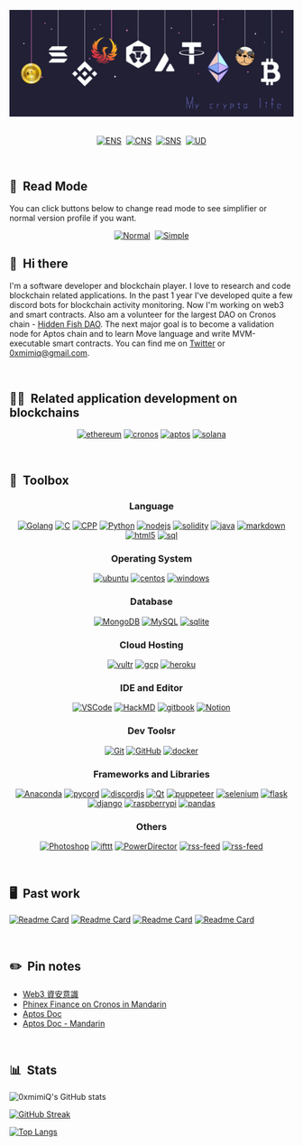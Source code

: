 ![Banner](../assets/banner-anime.png)
&nbsp;

<p align="center">
<a href="https://etherscan.io/address/0x03762c4478518FBf036ed6062FE9035D2e6D0670" target="_blank"><img src="https://shields.io/badge/ENS-0xmimiQ.eth-blue?logo&style=for-the-badge" alt="ENS"/></a> &nbsp;<a href="https://cronoscan.com/address/0x03762c4478518FBf036ed6062FE9035D2e6D0670" target="_blank"><img src="https://shields.io/badge/CNS-0xmimiQ.cro-9cf?logo&style=for-the-badge" alt="CNS"/></a> &nbsp;<a href="https://solscan.io/account/55r7FvKkcddtgSDfGLKuLwjgJ5o5QiKpopWK7GMgwE2A" target="_blank"><img src="https://shields.io/badge/SNS-0xmimiQ.sol-834ce0?logo&style=for-the-badge" alt="SNS"/></a> &nbsp;<a href="https://ud.me/0xmimiq.x" target="_blank"><img src="https://shields.io/badge/UD-0xmimiQ.x-4b92c4?logo&style=for-the-badge" alt="UD"/></a>
</p>

&nbsp;

## 👀 &nbsp;Read Mode
You can click buttons below to change read mode to see simplifier or normal version profile if you want.
<p align="center">
<a href="/README.md"><img src="https://shields.io/badge/ReadMode-Normal-834ce0?logo=GitHub&style=for-the-badge" alt="Normal"/></a> &nbsp;<a href="/versions/README.md"><img src="https://shields.io/badge/ReadMode-Simple-b942f5?logo=GitHub&style=for-the-badge" alt="Simple"/></a>
</p>

## 👋 &nbsp;Hi there
I'm a software developer and blockchain player. I love to research and code blockchain related applications. In the past 1 year I've developed quite a few discord bots for blockchain activity monitoring. Now I'm working on web3 and smart contracts. Also am a volunteer for the largest DAO on Cronos chain - [Hidden Fish DAO](https://twitter.com/HiddenFishDAO). The next major goal is to become a validation node for Aptos chain and to learn Move language and write MVM-executable smart contracts. You can find me on [Twitter](https://twitter.com/0xmimiQ) or 0xmimiq@gmail.com.

&nbsp;

## 👨‍💻 &nbsp;Related application development on blockchains
<p align="center">
<a href="https://ethereum.org/" target="_blank"><img src="https://img.shields.io/badge/Ethereum-3C3C3D?style=for-the-badge" alt="ethereum"/></a>
<a href="https://cronos.org/" target="_blank"><img src="https://img.shields.io/badge/Cronos-375BD2?style=for-the-badge" alt="cronos"/></a>
<a href="https://aptoslabs.com/" target="_blank"><img src="https://img.shields.io/badge/Aptos-0AC18E?style=for-the-badge" alt="aptos"/></a>
<a href="https://solana.com/" target="_blank"><img src="https://img.shields.io/badge/Solana-834ce0?style=for-the-badge" alt="solana"/></a>
</p>

&nbsp;

## 🧰 &nbsp;Toolbox
<h3 align="center">Language</h3>
<p align="center">
  <a href="https://go.dev/" target="_blank"><img src="https://img.shields.io/badge/go-%2300ADD8.svg?style=for-the-badge&logo=go&logoColor=white" alt="Golang"/></a>
  <a href="https://www.iso.org/standard/74528.html" target="_blank"><img src="https://img.shields.io/badge/c-%2300599C.svg?style=for-the-badge&logo=c&logoColor=white" alt="C"/></a>
  <a href="https://isocpp.org/" target="_blank"><img src="https://img.shields.io/badge/c++-%2300599C.svg?style=for-the-badge&logo=c%2B%2B&logoColor=white" alt="CPP"/></a>
  <a href="https://www.python.org/" target="_blank"><img src="https://img.shields.io/badge/python-3670A0?style=for-the-badge&logo=python&logoColor=ffdd54" alt="Python"/></a>
  <a href="https://nodejs.org/en/" target="_blank"><img src="https://img.shields.io/badge/node.js-6DA55F?style=for-the-badge&logo=node.js&logoColor=white" alt="nodejs"/></a>
  <a href="https://soliditylang.org/" target="_blank"><img src="https://img.shields.io/badge/Solidity-%23363636.svg?style=for-the-badge&logo=solidity&logoColor=white" alt="solidity"/></a>
  <a href="https://www.java.com/en/" target="_blank"><img src="https://img.shields.io/badge/java-%23ED8B00.svg?style=for-the-badge&logo=java&logoColor=white" alt="java"/></a>
  <a href="https://www.markdownguide.org/basic-syntax/" target="_blank"><img src="https://img.shields.io/badge/markdown-%23000000.svg?style=for-the-badge&logo=markdown&logoColor=white" alt="markdown"/></a>
  <a href="#" target="_blank"><img src="https://img.shields.io/badge/html5-%23E34F26.svg?style=for-the-badge&logo=html5&logoColor=white" alt="html5"/></a>
  <a href="#" target="_blank"><img src="https://img.shields.io/badge/sql-%230095D5.svg?style=for-the-badge&logo=sql&logoColor=white" alt="sql"/></a>
<p>

<h3 align="center">Operating System</h3>
<p align="center">
  <a href="https://ubuntu.com/"><img src="https://img.shields.io/badge/Ubuntu-E95420?style=for-the-badge&logo=ubuntu&logoColor=white" alt="ubuntu"/></a>
  <a href="https://www.centos.org/"><img src="https://img.shields.io/badge/cent%20os-002260?style=for-the-badge&logo=centos&logoColor=F0F0F0" alt="centos"/></a>
  <a href="https://www.microsoft.com/en-us/windows"><img src="https://img.shields.io/badge/Windows-0078D6?style=for-the-badge&logo=windows&logoColor=white" alt="windows"/></a>
<p>

<h3 align="center">Database</h3>
<p align="center">
  <a href="https://www.mongodb.com/"><img src="https://img.shields.io/badge/MongoDB-%234ea94b.svg?style=for-the-badge&logo=mongodb&logoColor=white)" alt="MongoDB"/></a>
  <a href="https://www.mysql.com/"><img src="https://img.shields.io/badge/mysql-%2300f.svg?style=for-the-badge&logo=mysql&logoColor=white" alt="MySQL"/></a>
  <a href="https://www.sqlite.org/index.html"><img src="https://img.shields.io/badge/sqlite-%2307405e.svg?style=for-the-badge&logo=sqlite&logoColor=white" alt="sqlite"/></a>
</p>

<h3 align="center">Cloud Hosting</h3>
<p align="center">
  <a href="https://www.vultr.com/"><img src="https://img.shields.io/badge/Vultr-007BFC.svg?style=for-the-badge&logo=vultr" alt="vultr"/></a>
  <a href="https://cloud.google.com/"><img src="https://img.shields.io/badge/GoogleCloud-%234285F4.svg?style=for-the-badge&logo=google-cloud&logoColor=white" alt="gcp"/></a>
  <a href="https://www.heroku.com/"><img src="https://img.shields.io/badge/heroku-%23430098.svg?style=for-the-badge&logo=heroku&logoColor=white" alt="heroku"/></a>
</p>

<h3 align="center">IDE and Editor</h3>
<p align="center">
  <a href="https://code.visualstudio.com/"><img src="https://img.shields.io/badge/VS%20Code-0078d7.svg?style=for-the-badge&logo=visual-studio-code&logoColor=white" alt="VSCode"/></a>
  <a href="https://hackmd.io/"><img src="https://img.shields.io/badge/HackMD-000000?style=for-the-badge" alt="HackMD"/></a>
  <a href="https://www.gitbook.com/"><img src="https://img.shields.io/badge/github-%23121011.svg?style=for-the-badge&logo=GitBook&logoColor=white" alt="gitbook"/></a>
  <a href="https://www.notion.so/"><img src="https://img.shields.io/badge/Notion-%23000000.svg?style=for-the-badge&logo=notion&logoColor=white" alt="Notion"/></a>
</p>

<h3 align="center">Dev Toolsr</h3>
<p align="center">
<a href="https://git-scm.com/"><img src="https://img.shields.io/badge/git-%23F05033.svg?style=for-the-badge&logo=git&logoColor=white" alt="Git"/></a>
<a href="https://github.com/"><img src="https://img.shields.io/badge/github-%23121011.svg?style=for-the-badge&logo=github&logoColor=white" alt="GitHub"/></a>
<a href="https://www.docker.com/"><img src="https://img.shields.io/badge/docker-%230db7ed.svg?style=for-the-badge&logo=docker&logoColor=white" alt="docker"/></a> 
</p>

<h3 align="center">Frameworks and Libraries</h3>
<p align="center">
<a href="https://www.anaconda.com/"><img src="https://img.shields.io/badge/Anaconda-%2344A833.svg?style=for-the-badge&logo=anaconda&logoColor=white" alt="Anaconda"/></a>
<a href="https://docs.pycord.dev/en/stable/"><img src="https://img.shields.io/badge/pycord-%237289DA.svg?style=for-the-badge&logo=discord&logoColor=white" alt="pycord"/></a>
<a href="https://discord.js.org/#/"><img src="https://img.shields.io/badge/discordjs-%237289DA.svg?style=for-the-badge&logo=discord&logoColor=white" alt="discordjs" alt="DiscordJS"/></a>
<a href="https://www.qt.io/"><img src="https://img.shields.io/badge/Qt-%23217346.svg?style=for-the-badge&logo=Qt&logoColor=white" alt="Qt"/></a>
<a href="https://github.com/puppeteer/puppeteer"><img src="https://img.shields.io/badge/puppeteer-6DA55F?style=for-the-badge" alt="puppeteer"/></a>
<a href="https://github.com/SeleniumHQ/selenium"><img src="https://img.shields.io/badge/-selenium-%43B02A?style=for-the-badge&logo=selenium&logoColor=white" alt="selenium"/></a>
<a href="https://flask.palletsprojects.com/en/2.2.x/"><img src="https://img.shields.io/badge/flask-%23000.svg?style=for-the-badge&logo=flask&logoColor=white" alt="flask"/></a>
<a href="https://www.djangoproject.com/"><img src="https://img.shields.io/badge/django-%23092E20.svg?style=for-the-badge&logo=django&logoColor=white" alt="django"/></a>
<a href="https://www.raspberrypi.com/"><img src="https://img.shields.io/badge/-RaspberryPi-C51A4A?style=for-the-badge&logo=Raspberry-Pi" alt="raspberrypi"/></a>
<a href="https://pandas.pydata.org/"><img src="https://img.shields.io/badge/pandas-%23150458.svg?style=for-the-badge&logo=pandas&logoColor=white" alt="pandas"/></a>
</p>

<h3 align="center">Others</h3>
<p align="center">
<a href="https://www.adobe.com/tw/products/photoshop.html"><img src="https://img.shields.io/badge/adobe%20photoshop-%2331A8FF.svg?style=for-the-badge&logo=adobe%20photoshop&logoColor=white" alt="Photoshop"/></a>
<a href="https://ifttt.com/explore"><img src="https://img.shields.io/badge/IFTTT-black?style=for-the-badge&logo=ifttt&logoColor=white)" alt="ifttt"/></a>
<a href="https://tw.cyberlink.com/"><img src="https://img.shields.io/badge/PowerDirector-%2339457E.svg?style=for-the-badge" alt="PowerDirector"/></a>
<a href="https://www.rssboard.org/rss-specification"><img src="https://img.shields.io/badge/rss-F88900?style=for-the-badge&logo=rss&logoColor=white" alt="rss-feed"/></a>
<a href="https://obsproject.com/"><img src="https://img.shields.io/badge/obs%20studio-%23121011.svg?style=for-the-badge&logo=obs&logoColor=white" alt="rss-feed"/></a>
</p>

&nbsp;

## 🖥 &nbsp;Past work
<p align="left">
  <a href="https://github.com/0xmimiQ/eb_supporter"><img height="115" src="https://github-readme-stats.vercel.app/api/pin/?username=0xmimiQ&repo=eb_supporter&bg_color=0d1116&title_color=ce09ec&text_color=a4aacb&icon_color=007ec6" alt="Readme Card"></a>
  <a href="https://github.com/0xmimiQ/pyppeteer-use-case"><img height="115" src="https://github-readme-stats.vercel.app/api/pin/?username=0xmimiQ&repo=pyppeteer-use-case&bg_color=0d1116&title_color=ce09ec&text_color=a4aacb&icon_color=007ec6" alt="Readme Card"></a>
  <a href="https://github.com/0xmimiQ/LineCurrencyBot"><img height="115" src="https://github-readme-stats.vercel.app/api/pin/?username=0xmimiQ&repo=LineCurrencyBot&bg_color=0d1116&title_color=ce09ec&text_color=a4aacb&icon_color=007ec6" alt="Readme Card"></a>
  <a href="https://github.com/0xmimiQ/etherscan_tracker"><img height="115" src="https://github-readme-stats.vercel.app/api/pin/?username=0xmimiQ&repo=etherscan_tracker&bg_color=0d1116&title_color=ce09ec&text_color=a4aacb&icon_color=007ec6" alt="Readme Card"></a>
</p>
&nbsp;

## ✏️ &nbsp;Pin notes

<!-- NOTE-LIST:START -->
- [Web3 資安意識](https://0xmimiq.gitbook.io/web3-zi-an-yi-shi/)
- [Phinex Finance on Cronos in Mandarin](https://app.gitbook.com/s/KD5ucI3LxceJPGHAByrK/bai-pi-shu-yuan-wen/bei-zhu)
- [Aptos Doc](https://aptos.dev/)
- [Aptos Doc - Mandarin](https://wiki.aptos.movemove.org/)
<!-- NOTE-POST-LIST:END -->

&nbsp;

## 📊 &nbsp;Stats

![0xmimiQ's GitHub stats](https://github-readme-stats.vercel.app/api?username=0xmimiQ&show_icons=true&bg_color=282339&border_color=6746DD&title_color=A835DD&text_color=DDDDDD&count_private=true&cache_seconds=1800&hide=contribs,prs)

[![GitHub Streak](https://github-readme-streak-stats.herokuapp.com?user=0xmimiQ&ring=A835DD&background=282339&fire=DD4BC2&border=6746DD&stroke=895DDD&currStreakLabel=6A7CDD&dates=A540DD&sideLabels=6A7CDD&currStreakNum=DDDDDD&sideNums=DDDDDD)](https://git.io/streak-stats)

[![Top Langs](https://github-readme-stats.vercel.app/api/top-langs/?username=0xmimiQ&layout=compact&bg_color=282339&border_color=6746DD&title_color=A835DD&text_color=DDDDDD&card_width=445)](https://github.com/anuraghazra/github-readme-stats)
